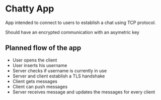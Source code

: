 # Chatty App

App intended to connect to users to establish a chat using TCP protocol.

Should have an encrypted communication with an asymetric key

## Planned flow of the app

- User opens the client
- User inserts his username
- Server checks if username is currently in use
- Server and client establish a TLS handshake
- Client gets messages
- Client can push messages
- Server receives message and updates the messages for every client